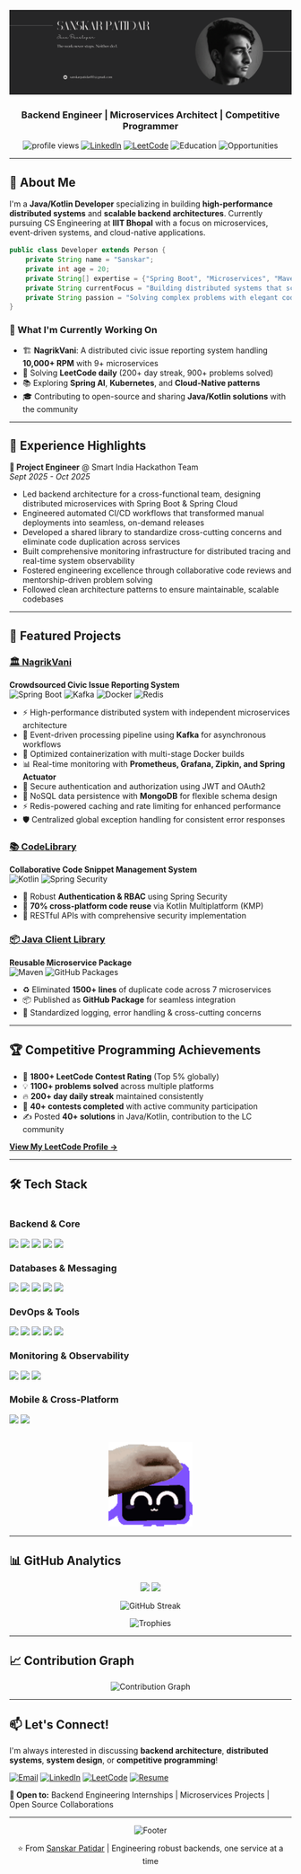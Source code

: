 ![Banner](https://github.com/SanskarPatidar/SanskarPatidar/blob/main/res/banner.png)

<h3 align="center">Backend Engineer | Microservices Architect | Competitive Programmer</h3>
<p align="center">
  <img src="https://komarev.com/ghpvc/?username=sanskarpatidar&label=Profile%20views&color=0e75b6&style=flat" alt="profile views" />
  <a href="https://linkedin.com/in/sanskar-patidar-b83318287"><img src="https://img.shields.io/badge/LinkedIn-Connect-blue?style=flat&logo=linkedin" alt="LinkedIn"/></a>
  <a href="https://www.leetcode.com/sanskarpatidar"><img src="https://img.shields.io/badge/LeetCode-1800+-orange?style=flat&logo=leetcode" alt="LeetCode"/></a>
  <img src="https://img.shields.io/badge/IIIT_Bhopal-CSE_'27-blue?style=flat&logo=googlescholar" alt="Education"/>
<img src="https://img.shields.io/badge/Open_to-Opportunities-red?style=flat&logo=handshake" alt="Opportunities"/>
  
---

## 🚀 About Me

I'm a **Java/Kotlin Developer** specializing in building **high-performance distributed systems** and **scalable backend architectures**. Currently pursuing CS Engineering at **IIIT Bhopal** with a focus on microservices, event-driven systems, and cloud-native applications.

```java
public class Developer extends Person {
    private String name = "Sanskar";
    private int age = 20;
    private String[] expertise = {"Spring Boot", "Microservices", "Maven", "Kafka", "Docker", "KMP"};
    private String currentFocus = "Building distributed systems that scale";
    private String passion = "Solving complex problems with elegant code";
}
```

### 🎯 What I'm Currently Working On

- 🏗️ **NagrikVani**: A distributed civic issue reporting system handling **10,000+ RPM** with 9+ microservices
- 🧠 Solving **LeetCode daily** (200+ day streak, 900+ problems solved)
- 📚 Exploring **Spring AI**, **Kubernetes**, and **Cloud-Native patterns**
- 🎓 Contributing to open-source and sharing **Java/Kotlin solutions** with the community

---

## 💼 Experience Highlights

**🔹 Project Engineer** @ Smart India Hackathon Team  
*Sept 2025 - Oct 2025*

- Led backend architecture for a cross-functional team, designing distributed microservices with Spring Boot & Spring Cloud
- Engineered automated CI/CD workflows that transformed manual deployments into seamless, on-demand releases
- Developed a shared library to standardize cross-cutting concerns and eliminate code duplication across services
- Built comprehensive monitoring infrastructure for distributed tracing and real-time system observability
- Fostered engineering excellence through collaborative code reviews and mentorship-driven problem solving
- Followed clean architecture patterns to ensure maintainable, scalable codebases

---

## 🌟 Featured Projects

### [🏛️ NagrikVani](https://github.com/yourusername/nagrikvani)
**Crowdsourced Civic Issue Reporting System**  
![Spring Boot](https://img.shields.io/badge/Spring_Boot-6DB33F?style=flat&logo=spring-boot&logoColor=white) ![Kafka](https://img.shields.io/badge/Apache_Kafka-231F20?style=flat&logo=apache-kafka&logoColor=white) ![Docker](https://img.shields.io/badge/Docker-2496ED?style=flat&logo=docker&logoColor=white) ![Redis](https://img.shields.io/badge/Redis-DC382D?style=flat&logo=redis&logoColor=white)

* ⚡ High-performance distributed system with independent microservices architecture
* 🚀 Event-driven processing pipeline using **Kafka** for asynchronous workflows
* 🐳 Optimized containerization with multi-stage Docker builds
* 📊 Real-time monitoring with **Prometheus, Grafana, Zipkin, and Spring Actuator**
* 🔐 Secure authentication and authorization using JWT and OAuth2
* 💾 NoSQL data persistence with **MongoDB** for flexible schema design
* ⚡ Redis-powered caching and rate limiting for enhanced performance
* 🛡️ Centralized global exception handling for consistent error responses

### [📚 CodeLibrary](https://github.com/yourusername/codelibrary)
**Collaborative Code Snippet Management System**  
![Kotlin](https://img.shields.io/badge/Kotlin-7F52FF?style=flat&logo=kotlin&logoColor=white) ![Spring Security](https://img.shields.io/badge/Spring_Security-6DB33F?style=flat&logo=spring&logoColor=white)

- 🔐 Robust **Authentication & RBAC** using Spring Security
- 📱 **70% cross-platform code reuse** via Kotlin Multiplatform (KMP)
- 🎯 RESTful APIs with comprehensive security implementation

### [📦 Java Client Library](https://github.com/yourusername/client-library)
**Reusable Microservice Package**  
![Maven](https://img.shields.io/badge/Maven-C71A36?style=flat&logo=apache-maven&logoColor=white) ![GitHub Packages](https://img.shields.io/badge/GitHub_Packages-181717?style=flat&logo=github&logoColor=white)

- ♻️ Eliminated **1500+ lines** of duplicate code across 7 microservices
- 📦 Published as **GitHub Package** for seamless integration
- 🎯 Standardized logging, error handling & cross-cutting concerns

---

## 🏆 Competitive Programming Achievements

- 🥇 **1800+ LeetCode Contest Rating** (Top 5% globally)
- 💡 **1100+ problems solved** across multiple platforms
- 🔥 **200+ day daily streak** maintained consistently
- 📝 **40+ contests completed** with active community participation
- ✍️ Posted **40+ solutions** in Java/Kotlin, contribution to the LC community

**[View My LeetCode Profile →](https://www.leetcode.com/sanskarpatidar)**

---

## 🛠️ Tech Stack

<div align="center" style="display: flex; align-items: center; justify-content: center; gap: 30px; flex-wrap: wrap;">

  <!-- Left Column -->
  <div align="left" style="flex: 1; min-width: 300px;">

  <h3><b>Backend & Core</b></h3>
  <img src="https://img.shields.io/badge/Java-ED8B00?style=for-the-badge&logo=openjdk&logoColor=white"/>
  <img src="https://img.shields.io/badge/Kotlin-7F52FF?style=for-the-badge&logo=kotlin&logoColor=white"/>
  <img src="https://img.shields.io/badge/Spring_Boot-6DB33F?style=for-the-badge&logo=spring-boot&logoColor=white"/>
  <img src="https://img.shields.io/badge/Spring_Cloud-6DB33F?style=for-the-badge&logo=spring&logoColor=white"/>
  <img src="https://img.shields.io/badge/Spring_Security-6DB33F?style=for-the-badge&logo=spring-security&logoColor=white"/>

  <h3><b>Databases & Messaging</b></h3>
  <img src="https://img.shields.io/badge/MySQL-4479A1?style=for-the-badge&logo=mysql&logoColor=white"/>
  <img src="https://img.shields.io/badge/PostgreSQL-316192?style=for-the-badge&logo=postgresql&logoColor=white"/>
  <img src="https://img.shields.io/badge/MongoDB-47A248?style=for-the-badge&logo=mongodb&logoColor=white"/>
  <img src="https://img.shields.io/badge/Redis-DC382D?style=for-the-badge&logo=redis&logoColor=white"/>
  <img src="https://img.shields.io/badge/Apache_Kafka-231F20?style=for-the-badge&logo=apache-kafka&logoColor=white"/>

  <h3><b>DevOps & Tools</b></h3>
  <img src="https://img.shields.io/badge/Docker-2496ED?style=for-the-badge&logo=docker&logoColor=white"/>
  <img src="https://img.shields.io/badge/Git-F05032?style=for-the-badge&logo=git&logoColor=white"/>
  <img src="https://img.shields.io/badge/GitHub_Actions-2088FF?style=for-the-badge&logo=github-actions&logoColor=white"/>
  <img src="https://img.shields.io/badge/Maven-C71A36?style=for-the-badge&logo=apache-maven&logoColor=white"/>
  <img src="https://img.shields.io/badge/Gradle-02303A?style=for-the-badge&logo=gradle&logoColor=white"/>

  <h3><b>Monitoring & Observability</b></h3>
  <img src="https://img.shields.io/badge/Prometheus-E6522C?style=for-the-badge&logo=prometheus&logoColor=white"/>
  <img src="https://img.shields.io/badge/Grafana-F46800?style=for-the-badge&logo=grafana&logoColor=white"/>
  <img src="https://img.shields.io/badge/Zipkin-FF6B6B?style=for-the-badge&logo=zipkin&logoColor=white"/>

  <h3><b>Mobile & Cross-Platform</b></h3>
  <img src="https://img.shields.io/badge/Android-3DDC84?style=for-the-badge&logo=android&logoColor=white"/>
  <img src="https://img.shields.io/badge/KMP-7F52FF?style=for-the-badge&logo=kotlin&logoColor=white"/>

  </div>

  <!-- Right Column (GIF) -->
  <div align="center" style="flex: 0.6; min-width: 250px;">
    <img src="https://github.com/SanskarPatidar/SanskarPatidar/blob/main/res/Gif.gif" alt="Coding" width="150"/>
  </div>

</div>

---

## 📊 GitHub Analytics

<p align="center">
  <img height="180em" src="https://github-readme-stats.vercel.app/api?username=sanskarpatidar&show_icons=true&theme=tokyonight&include_all_commits=true&count_private=true&hide_border=true"/>
  <img height="180em" src="https://github-readme-stats.vercel.app/api/top-langs/?username=sanskarpatidar&layout=compact&theme=tokyonight&hide_border=true&langs_count=8"/>
</p>

<p align="center">
  <img src="https://github-readme-streak-stats.herokuapp.com/?user=sanskarpatidar&theme=tokyonight&hide_border=true" alt="GitHub Streak"/>
</p>

<p align="center">
  <img src="https://github-profile-trophy.vercel.app/?username=sanskarpatidar&theme=tokyonight&no-frame=true&column=7&margin-w=15&margin-h=15" alt="Trophies"/>
</p>

---

## 📈 Contribution Graph

<p align="center">
  <img src="https://github-readme-activity-graph.vercel.app/graph?username=sanskarpatidar&theme=tokyo-night&hide_border=true" alt="Contribution Graph"/>
</p>

---

## 📫 Let's Connect!

I'm always interested in discussing **backend architecture**, **distributed systems**, **system design**, or **competitive programming**!

<p align="left">
  <a href="mailto:sanskarpatidar00@gmail.com"><img src="https://img.shields.io/badge/Email-D14836?style=for-the-badge&logo=gmail&logoColor=white" alt="Email"/></a>
  <a href="https://linkedin.com/in/sanskar-patidar-b83318287"><img src="https://img.shields.io/badge/LinkedIn-0077B5?style=for-the-badge&logo=linkedin&logoColor=white" alt="LinkedIn"/></a>
  <a href="https://www.leetcode.com/sanskarpatidar"><img src="https://img.shields.io/badge/LeetCode-FFA116?style=for-the-badge&logo=leetcode&logoColor=black" alt="LeetCode"/></a>
  <a href="https://drive.google.com/file/d/1wkpuMDA1Q41p-g3Ld-FbwhW34B2o3smz/view?usp=sharing"><img src="https://img.shields.io/badge/Resume-4285F4?style=for-the-badge&logo=google-drive&logoColor=white" alt="Resume"/></a>
</p>

**💼 Open to:** Backend Engineering Internships | Microservices Projects | Open Source Collaborations

---

<p align="center">
  <img src="https://capsule-render.vercel.app/api?type=waving&color=gradient&height=100&section=footer" alt="Footer"/>
</p>

<p align="center">⭐ From <a href="https://github.com/sanskarpatidar">Sanskar Patidar</a> | Engineering robust backends, one service at a time</p>
